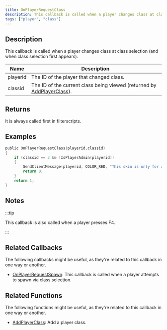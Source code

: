 ```yaml
---
title: OnPlayerRequestClass
description: This callback is called when a player changes class at class selection (and when class selection first appears).
tags: ["player", "class"]
---
```


## Description

This callback is called when a player changes class at class selection (and when class selection first appears).

| Name     | Description                                                                                           |
| -------- | ----------------------------------------------------------------------------------------------------- |
| playerid | The ID of the player that changed class.                                                              |
| classid  | The ID of the current class being viewed (returned by [AddPlayerClass](../functions/AddPlayerClass)). |

## Returns

It is always called first in filterscripts.

## Examples

```c
public OnPlayerRequestClass(playerid,classid)
{
    if (classid == 3 && !IsPlayerAdmin(playerid))
    {
        SendClientMessage(playerid, COLOR_RED, "This skin is only for admins!");
        return 0;
    }
    return 1;
}
```

## Notes

:::tip

This callback is also called when a player presses F4.

:::

## Related Callbacks

The following callbacks might be useful, as they're related to this callback in one way or another. 

- [OnPlayerRequestSpawn](OnPlayerRequestSpawn): This callback is called when a player attempts to spawn via class selection. 

## Related Functions

The following functions might be useful, as they're related to this callback in one way or another. 

- [AddPlayerClass](../functions/AddPlayerClass): Add a player class.
